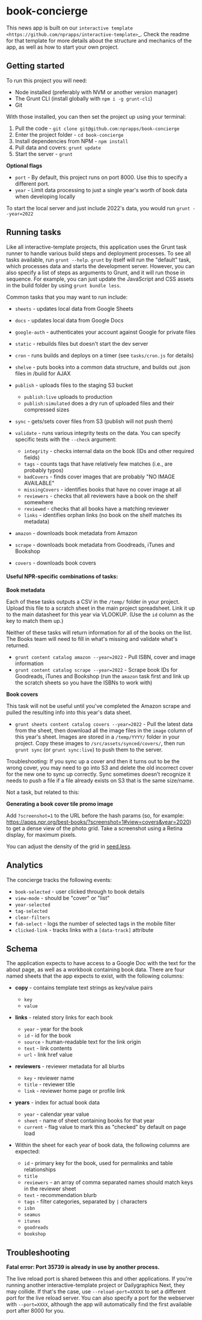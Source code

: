 book-concierge
======================================================

This news app is built on our `interactive template <https://github.com/nprapps/interactive-template>`_. Check the readme for that template for more details about the structure and mechanics of the app, as well as how to start your own project.

Getting started
---------------

To run this project you will need:

* Node installed (preferably with NVM or another version manager)
* The Grunt CLI (install globally with ``npm i -g grunt-cli``)
* Git

With those installed, you can then set the project up using your terminal:

1. Pull the code - ``git clone git@github.com:nprapps/book-concierge``
2. Enter the project folder - ``cd book-concierge``
3. Install dependencies from NPM - ``npm install``
4. Pull data and covers: ``grunt update``
5. Start the server - ``grunt``

**Optional flags**

* `port` - By default, this project runs on port 8000. Use this to specify a different port.
* `year` - Limit data processing to just a single year's worth of book data when developing locally

To start the local server and just include 2022's data, you would run `grunt --year=2022`


Running tasks
-------------

Like all interactive-template projects, this application uses the Grunt task runner to handle various build steps and deployment processes. To see all tasks available, run ``grunt --help``. ``grunt`` by itself will run the "default" task, which processes data and starts the development server. However, you can also specify a list of steps as arguments to Grunt, and it will run those in sequence. For example, you can just update the JavaScript and CSS assets in the build folder by using ``grunt bundle less``.

Common tasks that you may want to run include:

* ``sheets`` - updates local data from Google Sheets
* ``docs`` - updates local data from Google Docs
* ``google-auth`` - authenticates your account against Google for private files
* ``static`` - rebuilds files but doesn't start the dev server
* ``cron`` - runs builds and deploys on a timer (see ``tasks/cron.js`` for details)
* ``shelve`` - puts books into a common data structure, and builds out .json files in /build for AJAX
* ``publish`` - uploads files to the staging S3 bucket

  * ``publish:live`` uploads to production
  * ``publish:simulated`` does a dry run of uploaded files and their compressed sizes

* ``sync`` - gets/sets cover files from S3 (publish will not push them)
* ``validate`` - runs various integrity tests on the data. You can specify specific tests with the ``--check`` argument:

  * ``integrity`` - checks internal data on the book (IDs and other required fields)
  * ``tags`` - counts tags that have relatively few matches (i.e., are probably typos)
  * ``badCovers`` - finds cover images that are probably "NO IMAGE AVAILABLE"
  * ``missingCovers`` - identifies books that have no cover image at all
  * ``reviewers`` - checks that all reviewers have a book on the shelf somewhere
  * ``reviewed`` - checks that all books have a matching reviewer
  * ``links`` - identifies orphan links (no book on the shelf matches its metadata)

* ``amazon`` - downloads book metadata from Amazon
* ``scrape`` - downloads book metadata from Goodreads, iTunes and Bookshop
* ``covers`` - downloads book covers

#### Useful NPR-specific combinations of tasks:

**Book metadata**

Each of these tasks outputs a CSV in the `/temp/` folder in your project. Upload this file to a scratch sheet in the main project spreadsheet. Link it up to the main datasheet for this year via VLOOKUP. (Use the `id` column as the key to match them up.)

Neither of these tasks will return information for all of the books on the list. The Books team will need to fill in what's missing and validate what's returned.

* ``grunt content catalog amazon --year=2022`` - Pull ISBN, cover and image information
* ``grunt content catalog scrape --year=2022`` - Scrape book IDs for Goodreads, iTunes and Bookshop (run the `amazon` task first and link up the scratch sheets so you have the ISBNs to work with)

**Book covers**

This task will not be useful until you've completed the Amazon scrape and pulled the resulting info into this year's data sheet.

* ``grunt sheets content catalog covers --year=2022`` - Pull the latest data from the sheet, then download all the image files in the `image` column of this year's sheet. Images are stored in a `/temp/YYYY/` folder in your project. Copy these images to `/src/assets/synced/covers/`, then run ``grunt sync`` (or ``grunt sync:live``) to push them to the server.

Troubleshooting: If you sync up a cover and then it turns out to be the wrong cover, you may need to go into S3 and delete the old incorrect cover for the new one to sync up correctly. Sync sometimes doesn’t recognize it needs to push a file if a file already exists on S3 that is the same size/name.

Not a task, but related to this:

**Generating a book cover tile promo image**

Add `?screenshot=1` to the URL before the hash params (so, for example: https://apps.npr.org/best-books/?screenshot=1#view=covers&year=2020) to get a dense view of the photo grid. Take a screenshot using a Retina display, for maximum pixels.

You can adjust the density of the grid in [seed.less](https://github.com/nprapps/book-concierge/blob/master/src/css/seed.less#L40-L53).

Analytics
---------

The concierge tracks the following events:

* ``book-selected`` - user clicked through to book details
* ``view-mode`` - should be "cover" or "list"
* ``year-selected``
* ``tag-selected``
* ``clear-filters``
* ``fab-select`` - logs the number of selected tags in the mobile filter
* ``clicked-link`` - tracks links with a ``[data-track]`` attribute

Schema
------

The application expects to have access to a Google Doc with the text for the about page, as well as a workbook containing book data. There are four named sheets that the app expects to exist, with the following columns:

* **copy** - contains template text strings as key/value pairs

  * ``key``
  * ``value``

* **links** - related story links for each book

  * ``year`` - year for the book
  * ``id`` - id for the book
  * ``source`` - human-readable text for the link origin
  * ``text`` - link contents
  * ``url`` - link href value

* **reviewers** - reviewer metadata for all blurbs

  * ``key`` - reviewer name
  * ``title`` - reviewer title
  * ``link`` - reviewer home page or profile link

* **years** - index for actual book data

  * ``year`` - calendar year value
  * ``sheet`` - name of sheet containing books for that year
  * ``current`` - flag value to mark this as "checked" by default on page load

* Within the sheet for each year of book data, the following columns are expected:

  * ``id`` - primary key for the book, used for permalinks and table relationships
  * ``title``
  * ``reviewers`` - an array of comma separated names should match keys in the reviewer sheet
  * ``text`` - recommendation blurb
  * ``tags`` - filter categories, separated by ``|`` characters
  * ``isbn``
  * ``seamus``
  * ``itunes``
  * ``goodreads``
  * ``bookshop``

Troubleshooting
---------------

**Fatal error: Port 35739 is already in use by another process.**

The live reload port is shared between this and other applications. If you're running another interactive-template project or Dailygraphics Next, they may collide. If that's the case, use ``--reload-port=XXXXX`` to set a different port for the live reload server. You can also specify a port for the webserver with ``--port=XXXX``, although the app will automatically find the first available port after 8000 for you.
